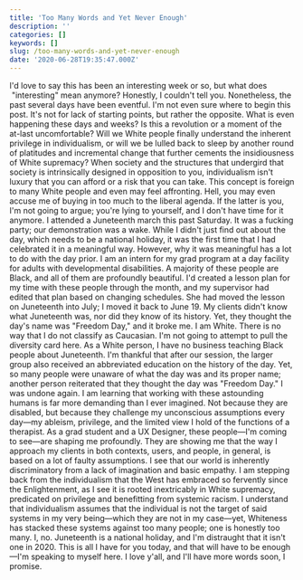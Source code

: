 ```yaml
---
title: 'Too Many Words and Yet Never Enough'
description: ''
categories: []
keywords: []
slug: /too-many-words-and-yet-never-enough
date: '2020-06-28T19:35:47.000Z'
---
```


I'd love to say this has been an interesting week or so, but what does  "interesting" mean anymore? Honestly, I couldn't tell you. Nonetheless, the past several days have been eventful.
I'm not even sure where to begin this post. It's not for lack of starting points, but rather the opposite. What is even happening these days and weeks? Is this a revolution or a moment of the at-last uncomfortable?
Will we White people finally understand the inherent privilege in individualism, or will we be lulled back to sleep by another round of platitudes and incremental change that further cements the insidiousness of White supremacy? When society and the structures that undergird that society is intrinsically designed in opposition to you, individualism isn't luxury that you can afford or a risk that you can take. This concept is foreign to many White people and even may feel affronting. Hell, you may even accuse me of buying in too much to the liberal agenda.
If the latter is you, I'm not going to argue; you're lying to yourself, and I don't have time for it anymore.
I attended a Juneteenth march this past Saturday. It was a fucking party; our demonstration was a wake. While I didn't just find out about the day, which needs to be a national holiday, it was the first time that I had celebrated it in a meaningful way. However, why it was meaningful has a lot to do with the day prior.
I am an intern for my grad program at a day facility for adults with developmental disabilities. A majority of these people are Black, and all of them are profoundly beautiful. I'd created a lesson plan for my time with these people through the month, and my supervisor had edited that plan based on changing schedules. She had moved the lesson on Juneteenth into July; I moved it back to June 19.
My clients didn't know what Juneteenth was, nor did they know of its history. Yet, they thought the day's name was "Freedom Day," and it broke me.
I am White. There is no way that I do not classify as Caucasian. I'm not going to attempt to pull the diversity card here.
As a White person, I have no business teaching Black people about Juneteenth. I'm thankful that after our session, the larger group also received an abbreviated education on the history of the day. Yet, so many people were unaware of what the day was and its proper name; another person reiterated that they thought the day was "Freedom Day." I was undone again.
I am learning that working with these astounding humans is far more demanding than I ever imagined. Not because they are disabled, but because they challenge my unconscious assumptions every day—my ableism, privilege, and the limited view I hold of the functions of a therapist.
As a grad student and a UX Designer, these people—I'm coming to see—are shaping me profoundly. They are showing me that the way I approach my clients in both contexts, users, and people, in general, is based on a lot of faulty assumptions. I see that our world is inherently discriminatory from a lack of imagination and basic empathy.
I am stepping back from the individualism that the West has embraced so fervently since the Enlightenment, as I see it is rooted inextricably in White supremacy, predicated on privilege and benefitting from systemic racism. I understand that individualism assumes that the individual is not the target of said systems in my very being—which they are not in my case—yet, Whiteness has stacked these systems against too many people; one is honestly too many.
I, no. Juneteenth is a national holiday, and I'm distraught that it isn't one in 2020. This is all I have for you today, and that will have to be enough—I'm speaking to myself here. I love y'all, and I'll have more words soon, I promise.
